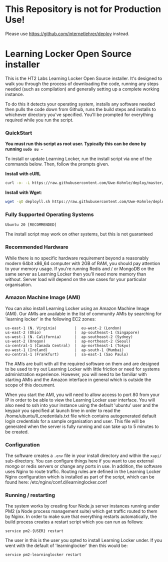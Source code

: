 # This Repository is not for Production Use!

Please use https://github.com/internetlehrer/deploy instead.

# Learning Locker Open Source installer

This is the HT2 Labs Learning Locker Open Source installer. It's designed to walk you through the process of downloading the code, running any steps needed (such as compilation) and generally setting up a complete working instance.

To do this it detects your operating system, installs any software needed then pulls the code down from Github, runs the build steps and installs to whichever directory you've specified. You'll be prompted for everything required while you run the script.

### QuickStart

**You must run this script as root user. Typically this can be done by running `sudo su -`**

To install or update Learning Locker, run the install script via one of the commands below. Then, follow the prompts given.

**Install with cURL**
```sh
curl -o- -L https://raw.githubusercontent.com/Uwe-Kohnle/deploy/master/deployll.sh > deployll.sh && bash deployll.sh
```
**Install with Wget**:
```sh
wget -qO deployll.sh https://raw.githubusercontent.com/Uwe-Kohnle/deploy/master/deployll.sh && bash deployll.sh
```

### Fully Supported Operating Systems
	Ubuntu 20 [RECOMMENDED]
The install script may work on other systems, but this is not guaranteed

### Recommended Hardware
While there is no specific hardware requirement beyond a reasonably modern 64bit x86_64 computer with 2GB of RAM, you should pay attention to your memory usage. If you're running Redis and / or MongoDB on the same server as Learning Locker then you'll need more memory than without. Server load will depend on the use cases for your particular organisation.

### Amazon Machine Image (AMI)

You can also install Learning Locker using an Amazon Machine Image (AMI). 
Our AMIs are available in the list of community AMIs by searching for 'learning locker' in the following EC2 zones:

```
us-east-1 (N. Virginia)        |  eu-west-2 (London)
us-east-2 (Ohio)               |  ap-southeast-1 (Singapore)
us-west-1 (N. California)      |  ap-southeast-2 (Sydney)
us-west-2 (Oregon)             |  ap-northeast-2 (Seoul)
ca-central-1 (Canada Central)  |  ap-northeast-1 (Tokyo)
eu-west-1 (Ireland)            |  ap-south-1 (Mumbai)
eu-central-1 (Frankfurt)       |  sa-east-1 (Sao Paulo)
```

The AMIs are built with all the required software on them and are designed to be used to try out Learning Locker with little friction or need for systems administration experience. However, you will need to be familiar with starting AMIs and the Amazon interface in general which is outside the scope of this document.

When you start the AMI, you will need to allow access to port 80 from your IP in order to be able to view the Learning Locker user interface. You will also need to ssh into your instance using the default 'ubuntu' user and the keypair you specified at launch time in order to read the /home/ubuntu/ll_credentials.txt file which contains autogenerated default login credentials for a sample organisation and user. This file will be generated when the server is fully running and can take up to 5 minutes to be created.

### Configuration
The software creates a `.env` file in your install directory and within the `xapi/` sub-directory. You can configure things here if you want to use external mongo or redis servers or change any ports in use.
In addition, the software uses Nginx to route traffic. Routing rules are defined in the Learning Locker Nginx configuration which is installed as part of the script, which can be found here:
/etc/nginx/conf.d/learninglocker.conf

### Running / restarting
The system works by creating four Node.js server instances running under PM2 (a Node process management suite) which get traffic routed to them by Nginx. In order to make sure that everything restarts automatically, the build process creates a restart script which you can run as follows:

	service pm2-{USER} restart

The user in this is the user you opted to install Learning Locker under. If you went with the default of 'learninglocker' then this would be:

	service pm2-learninglocker restart
